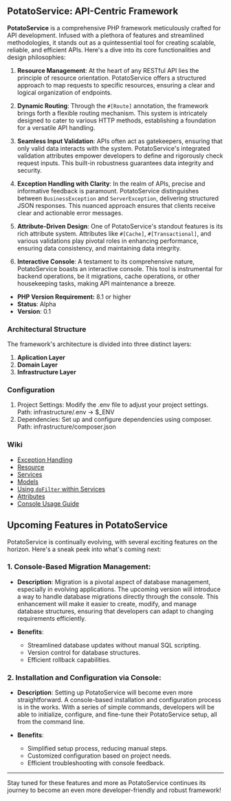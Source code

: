 
## PotatoService: API-Centric Framework

**PotatoService** is a comprehensive PHP framework meticulously crafted for API development. Infused with a plethora of features and streamlined methodologies, it stands out as a quintessential tool for creating scalable, reliable, and efficient APIs. Here's a dive into its core functionalities and design philosophies:

1.  **Resource Management**: At the heart of any RESTful API lies the principle of resource orientation. PotatoService offers a structured approach to map requests to specific resources, ensuring a clear and logical organization of endpoints.
    
2.  **Dynamic Routing**: Through the `#[Route]` annotation, the framework brings forth a flexible routing mechanism. This system is intricately designed to cater to various HTTP methods, establishing a foundation for a versatile API handling.
    
3.  **Seamless Input Validation**: APIs often act as gatekeepers, ensuring that only valid data interacts with the system. PotatoService's integrated validation attributes empower developers to define and rigorously check request inputs. This built-in robustness guarantees data integrity and security.
    
4.  **Exception Handling with Clarity**: In the realm of APIs, precise and informative feedback is paramount. PotatoService distinguishes between `BusinessException` and `ServerException`, delivering structured JSON responses. This nuanced approach ensures that clients receive clear and actionable error messages.
    
5.  **Attribute-Driven Design**: One of PotatoService's standout features is its rich attribute system. Attributes like `#[Cache]`, `#[Transactional]`, and various validations play pivotal roles in enhancing performance, ensuring data consistency, and maintaining data integrity.
    
6.  **Interactive Console**: A testament to its comprehensive nature, PotatoService boasts an interactive console. This tool is instrumental for backend operations, be it migrations, cache operations, or other housekeeping tasks, making API maintenance a breeze.


* **PHP Version Requirement:** 8.1 or higher
* **Status**: Alpha
* **Version**: 0.1

### Architectural Structure
The framework's architecture is divided into three distinct layers:

1. **Aplication Layer**
2. **Domain Layer**
3. **Infrastructure Layer**

### Configuration
1. Project Settings: Modify the .env file to adjust your project settings. Path: infrastructure/.env -> $_ENV
2. Dependencies: Set up and configure dependencies using composer. Path: infrastructure/composer.json

### Wiki
* [Exception Handling](https://github.com/Dellacurtais/PotatoService/wiki/Exception-Handling)
* [Resource](https://github.com/Dellacurtais/PotatoService/wiki/Resource-Management)
* [Services](https://github.com/Dellacurtais/PotatoService/wiki/Services)
* [Models](https://github.com/Dellacurtais/PotatoService/wiki/Models)
* [Using `doFilter` within Services](https://github.com/Dellacurtais/PotatoService/wiki/Using-%60doFilter%60-within-Services)
* [Attributes](https://github.com/Dellacurtais/PotatoService/wiki/Attributes)
* [Console Usage Guide](https://github.com/Dellacurtais/PotatoService/wiki/Console-Usage-Guide)


## Upcoming Features in PotatoService

PotatoService is continually evolving, with several exciting features on the horizon. Here's a sneak peek into what's coming next:

### 1. Console-Based Migration Management:

-   **Description**: Migration is a pivotal aspect of database management, especially in evolving applications. The upcoming version will introduce a way to handle database migrations directly through the console. This enhancement will make it easier to create, modify, and manage database structures, ensuring that developers can adapt to changing requirements efficiently.
    
-   **Benefits**:
    -   Streamlined database updates without manual SQL scripting.
    -   Version control for database structures.
    -   Efficient rollback capabilities.

### 2. Installation and Configuration via Console:

-   **Description**: Setting up PotatoService will become even more straightforward. A console-based installation and configuration process is in the works. With a series of simple commands, developers will be able to initialize, configure, and fine-tune their PotatoService setup, all from the command line.
    
-   **Benefits**:
    -   Simplified setup process, reducing manual steps.
    -   Customized configuration based on project needs.
    -   Efficient troubleshooting with console feedback.

----------

Stay tuned for these features and more as PotatoService continues its journey to become an even more developer-friendly and robust framework!
